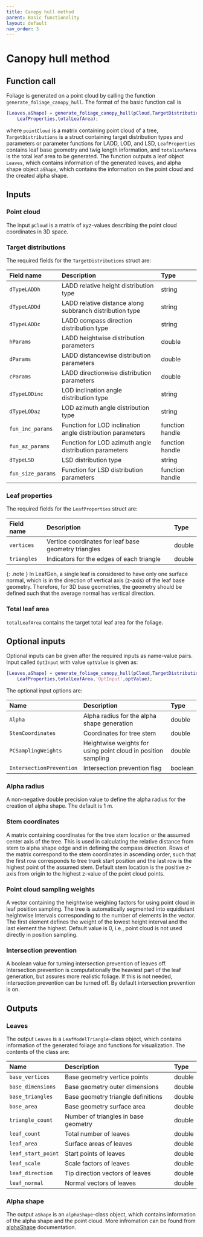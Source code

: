 ```yaml
---
title: Canopy hull method
parent: Basic functionality
layout: default
nav_order: 3
---
```


# Canopy hull method

## Function call

Foliage is generated on a point cloud by calling the function `generate_foliage_canopy_hull`.  The format of the basic function call is
```matlab
[Leaves,aShape] = generate_foliage_canopy_hull(pCloud,TargetDistributions, ...
    LeafProperties,totalLeafArea);
```
where `pointCloud` is a matrix containing point cloud of a tree, `TargetDistributions` is a struct containing target distribution types and parameters or parameter functions for LADD, LOD, and LSD, `LeafProperties` contains leaf base geometry and twig length information, and `totalLeafArea` is the total leaf area to be generated. The function outputs a leaf object `Leaves`, which contains information of the generated leaves, and alpha shape object `aShape`, which contains the information on the point cloud and the created alpha shape.

## Inputs

### Point cloud

The input `pCloud` is a matrix of xyz-values describing the point cloud coordinates in 3D space.


### Target distributions

The required fields for the `TargetDistributions` struct are:

|Field name       |Description                                               |Type           |
|:----------------|:---------------------------------------------------------|:--------------|
|`dTypeLADDh`     |LADD relative height distribution type                    |string         |
|`dTypeLADDd`     |LADD relative distance along subbranch distribution type  |string         |
|`dTypeLADDc`     |LADD compass direction distribution type                  |string         |
|`hParams`        |LADD heightwise distribution parameters                   |double         |
|`dParams`        |LADD distancewise distribution parameters                 |double         |
|`cParams`        |LADD directionwise distribution parameters                |double         |
|`dTypeLODinc`    |LOD inclination angle distribution type                   |string         |
|`dTypeLODaz`     |LOD azimuth angle distribution type                       |string         |
|`fun_inc_params` |Function for LOD inclination angle distribution parameters|function handle|
|`fun_az_params`  |Function for LOD azimuth angle distribution parameters    |function handle|
|`dTypeLSD`       |LSD distribution type                                     |string         |
|`fun_size_params`|Function for LSD distribution parameters                  |function handle|


### Leaf properties

The required fields for the `LeafProperties` struct are:

|Field name           |Description|Type|
|:--------------------|:---------------------------------------------------|:-----|
|`vertices`           |Vertice coordinates for leaf base geometry triangles|double|
|`triangles`          |Indicators for the edges of each triangle           |double|

{: .note } 
In LeafGen, a single leaf is considered to have only one surface normal, which is in the direction of vertical axis (z-axis) of the leaf base geometry. Therefore, for 3D base geometries, the geometry should be defined such that the average normal has vertical direction.


### Total leaf area

`totalLeafArea` contains the target total leaf area for the foliage.

## Optional inputs

Optional inputs can be given after the required inputs as name-value pairs. Input called `OptInput` with value `optValue` is given as:
```matlab
[Leaves,aShape] = generate_foliage_canopy_hull(pCloud,TargetDistributions, ...
    LeafProperties,totalLeafArea,'OptInput',optValue);
```
The optional input options are:

| Name                     | Description                                                   | Type    |
|:-------------------------|:--------------------------------------------------------------|:--------|
| `Alpha`                  | Alpha radius for the alpha shape generation                   | double  |
| `StemCoordinates`        | Coordinates for tree stem                                     | double  |
| `PCSamplingWeights`      | Heightwise weights for using point cloud in position sampling | double  |
| `IntersectionPrevention` | Intersection prevention flag                                  | boolean |

### Alpha radius

A non-negative double precision value to define the alpha radius for the creation of alpha shape. The default is 1 m.

### Stem coordinates

A matrix containing coordinates for the tree stem location or the assumed center axis of the tree. This is used in calculating the relative distance from stem to alpha shape edge and in defining the compass direction. Rows of the matrix correspond to the stem coordinates in ascending order, such that the first row corresponds to tree trunk start position and the last row is the highest point of the assumed stem. Default stem location is the positive z-axis from origin to the highest z-value of the point cloud points.

### Point cloud sampling weights

A vector containing the heightwise weighing factors for using point cloud in leaf position sampling. The tree is automatically segmented into equidistant heightwise intervals corresponding to the number of elements in the vector. The first element defines the weight of the lowest height interval and the last element the highest. Default value is 0, i.e., point cloud is not used directly in position sampling.

### Intersection prevention

A boolean value for turning intersection prevention of leaves off. Intersection prevention is computationally the heaviest part of the leaf generation, but assures more realistic foliage. If this is not needed, intersection prevention can be turned off. By default intersection prevention is on.

## Outputs

### Leaves

The output `Leaves` is a `LeafModelTriangle`-class object, which contains information of the generated foliage and functions for visualization. The contents of the class are:

| Name                  | Description                            | Type   |
|:----------------------|:---------------------------------------|:-------|
| `base_vertices`       | Base geometry vertice points           | double |
| `base_dimensions`     | Base geometry outer dimensions         | double |
| `base_triangles`      | Base geometry triangle definitions     | double |
| `base_area`           | Base geometry surface area             | double |
| `triangle_count`      | Number of triangles in base geometry   | double |
| `leaf_count`          | Total number of leaves                 | double |
| `leaf_area`           | Surface areas of leaves                | double |
| `leaf_start_point`    | Start points of leaves                 | double |
| `leaf_scale`          | Scale factors of leaves                | double |
| `leaf_direction`      | Tip direction vectors of leaves        | double |
| `leaf_normal`         | Normal vectors of leaves               | double |

### Alpha shape

The output `aShape` is an `alphaShape`-class object, which contains information of the alpha shape and the point cloud. More infromation can be found from [alphaShape] documentation.

[alphaShape]: https://www.mathworks.com/help/matlab/ref/alphashape.html